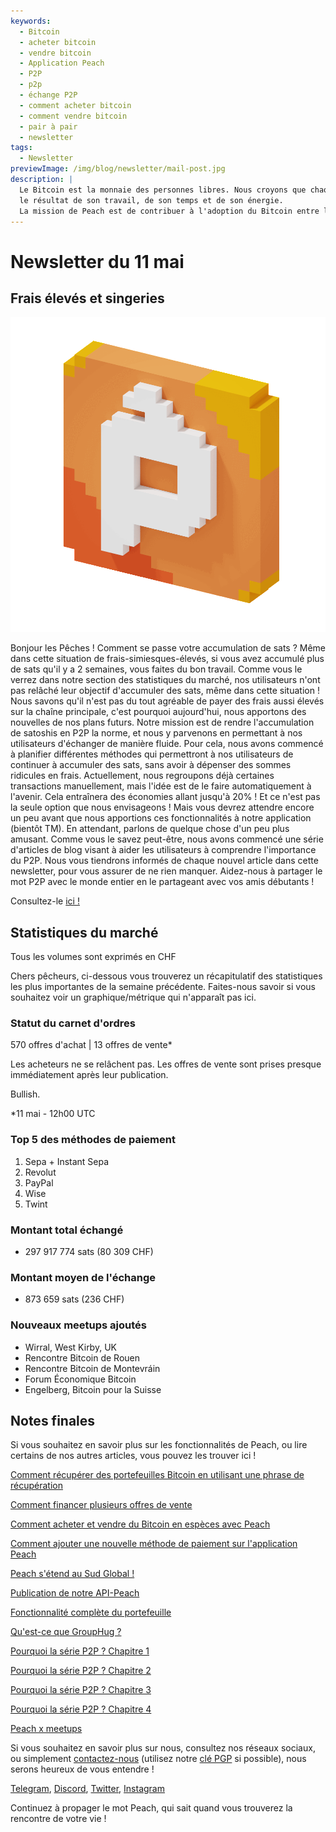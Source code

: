 ```yaml
---
keywords:
  - Bitcoin
  - acheter bitcoin
  - vendre bitcoin
  - Application Peach
  - P2P
  - p2p
  - échange P2P
  - comment acheter bitcoin
  - comment vendre bitcoin
  - pair à pair
  - newsletter
tags:
  - Newsletter
previewImage: /img/blog/newsletter/mail-post.jpg
description: |
  Le Bitcoin est la monnaie des personnes libres. Nous croyons que chaque être humain a le droit de choisir la monnaie qu'il utilise pour stocker sa richesse,
  le résultat de son travail, de son temps et de son énergie.
  La mission de Peach est de contribuer à l'adoption du Bitcoin entre les mains des gens.
---
```


# Newsletter du 11 mai

## Frais élevés et singeries

![gif bitcoin pêcheur](/img/blog/newsletter/gif-peach.gif)

Bonjour les Pêches !
Comment se passe votre accumulation de sats ? Même dans cette situation de frais-simiesques-élevés, si vous avez accumulé plus de sats qu'il y a 2 semaines, vous faites du bon travail. Comme vous le verrez dans notre section des statistiques du marché, nos utilisateurs n'ont pas relâché leur objectif d'accumuler des sats, même dans cette situation !
Nous savons qu'il n'est pas du tout agréable de payer des frais aussi élevés sur la chaîne principale, c'est pourquoi aujourd'hui, nous apportons des nouvelles de nos plans futurs.
Notre mission est de rendre l'accumulation de satoshis en P2P la norme, et nous y parvenons en permettant à nos utilisateurs d'échanger de manière fluide.
Pour cela, nous avons commencé à planifier différentes méthodes qui permettront à nos utilisateurs de continuer à accumuler des sats, sans avoir à dépenser des sommes ridicules en frais.
Actuellement, nous regroupons déjà certaines transactions manuellement, mais l'idée est de le faire automatiquement à l'avenir. Cela entraînera des économies allant jusqu'à 20% !
Et ce n'est pas la seule option que nous envisageons ! Mais vous devrez attendre encore un peu avant que nous apportions ces fonctionnalités à notre application (bientôt TM).
En attendant, parlons de quelque chose d'un peu plus amusant. Comme vous le savez peut-être, nous avons commencé une série d'articles de blog visant à aider les utilisateurs à comprendre l'importance du P2P. Nous vous tiendrons informés de chaque nouvel article dans cette newsletter, pour vous assurer de ne rien manquer.
Aidez-nous à partager le mot P2P avec le monde entier en le partageant avec vos amis débutants !

Consultez-le [ici !](https://peachbitcoin.com/fr/blog/why-p2p-chapter-1/)

## Statistiques du marché

Tous les volumes sont exprimés en CHF

Chers pêcheurs, ci-dessous vous trouverez un récapitulatif des statistiques les plus importantes de la semaine précédente. Faites-nous savoir si vous souhaitez voir un graphique/métrique qui n'apparaît pas ici.

### Statut du carnet d'ordres

570 offres d'achat | 13 offres de vente\*

Les acheteurs ne se relâchent pas.
Les offres de vente sont prises presque immédiatement après leur publication.

Bullish.

\*11 mai - 12h00 UTC

### Top 5 des méthodes de paiement

1. Sepa + Instant Sepa
2. Revolut
3. PayPal
4. Wise
5. Twint

### Montant total échangé

- 297 917 774 sats (80 309 CHF)

### Montant moyen de l'échange

- 873 659 sats (236 CHF)

### Nouveaux meetups ajoutés

- Wirral, West Kirby, UK
- Rencontre Bitcoin de Rouen
- Rencontre Bitcoin de Montevráin
- Forum Économique Bitcoin
- Engelberg, Bitcoin pour la Suisse

## Notes finales

Si vous souhaitez en savoir plus sur les fonctionnalités de Peach, ou lire certains de nos autres articles, vous pouvez les trouver ici !

[Comment récupérer des portefeuilles Bitcoin en utilisant une phrase de récupération](https://peachbitcoin.com/fr/blog/how-to-restore-peach-wallet/)

[Comment financer plusieurs offres de vente](https://peachbitcoin.com/fr/blog/funding-multiple-sell-offers/)

[Comment acheter et vendre du Bitcoin en espèces avec Peach](https://peachbitcoin.com/fr/blog/how-to-buy-and-sell-bitcoin-with-cash-using-peach/)

[Comment ajouter une nouvelle méthode de paiement sur l'application Peach](https://peachbitcoin.com/fr/blog/how-to-add-a-payment-method/)

[Peach s'étend au Sud Global !](https://peachbitcoin.com/fr/blog/peach-expands-to-the-global-south/)

[Publication de notre API-Peach](https://peachbitcoin.com/fr/blog/making-our-peach-api-public/)

[Fonctionnalité complète du portefeuille](https://peachbitcoin.com/fr/blog/full-wallet-functionality/)

[Qu'est-ce que GroupHug ?](https://peachbitcoin.com/fr/blog/group-hug/)

[Pourquoi la série P2P ? Chapitre 1](https://peachbitcoin.com/fr/blog/why-p2p-chapter-1/)

[Pourquoi la série P2P ? Chapitre 2](https://peachbitcoin.com/fr/blog/why-p2p-chapter-2/)

[Pourquoi la série P2P ? Chapitre 3](https://peachbitcoin.com/fr/blog/why-p2p-chapter-3-circular-economies/)

[Pourquoi la série P2P ? Chapitre 4](https://peachbitcoin.com/fr/blog/why-p2p-chapter-4-chains-of-trust/)

[Peach x meetups](https://peachbitcoin.com/fr/blog/peach-for-meetups/)

Si vous souhaitez en savoir plus sur nous, consultez nos réseaux sociaux, ou simplement [contactez-nous](mailto:hello@peachbitcoin.com) (utilisez notre [clé PGP](https://keys.openpgp.org/vks/v1/by-fingerprint/48339A19645E2E53488E0E5479E1B270FACD1BD2) si possible), nous serons heureux de vous entendre !

[Telegram](https://t.me/peachtopeach), [Discord](https://discord.gg/ypeHz3SW54), [Twitter](https://twitter.com/peachbitcoin), [Instagram](https://instagram.com/peachbitcoin)

Continuez à propager le mot Peach, qui sait quand vous trouverez la rencontre de votre vie !
